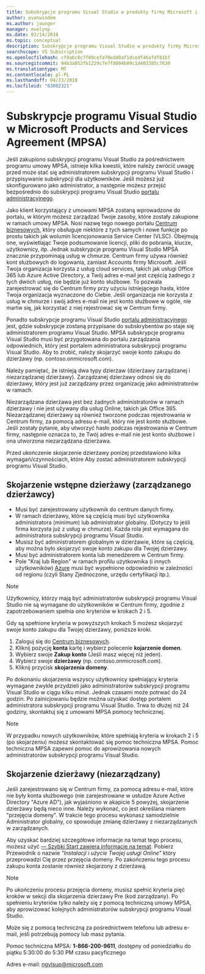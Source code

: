 ```yaml
---
title: Subskrypcje programu Visual Studio w produkty firmy Microsoft i umowy o świadczenie usług (MPSA) | Dokumentacja firmy Microsoft
author: evanwindom
ms.author: jaunger
manager: evelynp
ms.date: 03/14/2018
ms.topic: conceptual
description: Subskrypcje programu Visual Studio w produkty firmy Microsoft i umowy o świadczenie usług (MPSA)
searchscope: VS Subscription
ms.openlocfilehash: cf0a6c0c7f09cefa70edd0af1dcedf46afdf81bf
ms.sourcegitcommit: 94b3a052fb1229c7e7f8804b09c1d403385c7630
ms.translationtype: MT
ms.contentlocale: pl-PL
ms.lasthandoff: 04/23/2019
ms.locfileid: "63002321"
---
```

# <a name="visual-studio-subscriptions-in-a-microsoft-products-and-services-agreement-mpsa"></a>Subskrypcje programu Visual Studio w Microsoft Products and Services Agreement (MPSA)

Jeśli zakupiono subskrypcji programu Visual Studio za pośrednictwem programu umowy MPSA, istnieje kilka kwestii, które należy zwrócić uwagę przed może stać się administratorem subskrypcji programu Visual Studio i przypisywanie subskrypcji dla użytkowników. Jeśli możesz już skonfigurowano jako administrator, a następnie możesz przejść bezpośrednio do subskrypcji programu Visual Studio [portalu administracyjnego](https://manage.visualstudio.com/).

Jako klient korzystający z umowami MPSA zostaną wprowadzone do portalu, w którym możesz zarządzać Twoje zasoby, które zostały zakupione w ramach umowy MPSA. Nosi nazwę tego nowego portalu [Centrum biznesowych](https://businessaccount.microsoft.com/), który obsługuje niektóre z tych samych i nowe funkcje po prostu takich jak wolumin licencjonowania Service Center (VLSC). Obejmują one, wyświetlając Twoje podsumowanie licencji, pliki do pobrania, klucze, użytkownicy, itp. Jednak subskrypcje programu Visual Studio MPSA znacznie przypominają usług w chmurze. Centrum firmy używa również kont służbowych do logowania, zamiast Accounts firmy Microsoft. Jeśli Twoja organizacja korzysta z usług cloud services, takich jak usługi Office 365 lub Azure Active Directory, a Twój adres e-mail jest częścią żadnego z tych dwóch usług, nie będzie już konto służbowe. To pozwala zarejestrować się do Centrum firmy przy użyciu istniejącego hasła, które Twoja organizacja wyznaczone do Ciebie. Jeśli organizacja nie korzysta z usług w chmurze i swój adres e-mail nie jest konto służbowe w ogóle, nie martw się, jak korzystać z niej rejestrować się w Centrum firmy.

Ponadto subskrypcje programu Visual Studio [portalu administracyjnego](https://manage.visualstudio.com/) jest, gdzie subskrypcje zostaną przypisane do subskrybentów po staje się administratorem programu Visual Studio. MPSA subskrypcje programu Visual Studio musi być przygotowana do portalu zarządzania odpowiednich, który jest portalem administratora subskrypcji programu Visual Studio. Aby to zrobić, należy skojarzyć swoje konto zakupu do dzierżawy (np. contoso.onmicrosoft.com).

Należy pamiętać, że istnieją dwa typy dzierżaw (dzierżawy zarządzanej i niezarządzanej dzierżawy). Zarządzanej dzierżawy odnosi się do dzierżawy, który jest już zarządzany przez organizację jako administratorów w ramach.

Niezarządzana dzierżawa jest bez żadnych administratorów w ramach dzierżawy i nie jest używany dla usług Online, takich jak Office 365. Niezarządzanej dzierżawy są również tworzone podczas rejestrowania w Centrum firmy, za pomocą adresu e-mail, który nie jest konto służbowe. Jeśli zostały pytanie, aby utworzyć hasło podczas rejestrowania w Centrum firmy, następnie oznacza to, że Twój adres e-mail nie jest konto służbowe i ona utworzona niezarządzana dzierżawa.

Przed ukończenie skojarzenie dzierżawy poniżej przedstawiono kilka wymagań/czynnościach, które Aby zostać administratorem subskrypcji programu Visual Studio.

## <a name="pre-tenant-association-managed-tenant"></a>Skojarzenie wstępne dzierżawy (zarządzanego dzierżawcy)

- Musi być zarejestrowany użytkownik do centrum danych firmy.
- W ramach dzierżawy, które są częścią musi być użytkownika administratora (minimum) lub administrator globalny. (Dotyczy to jeśli firma korzysta już z usług w chmurze). Każda rola jest wymagana do administratora subskrypcji programu Visual Studio.
- Musisz być administratorem globalnym w dzierżawie, które są częścią, aby można było skojarzyć swoje konto zakupu dla Twojej dzierżawy.
- Musi być administratorem konta lub menedżerem w Centrum firmy.
- Pole "Kraj lub Region" w ramach profilu użytkownika (i innych użytkowników) [Azure](https://portal.azure.com/) musi być wypełnione odpowiednio w zależności od regionu (czyli Stany Zjednoczone, urzędu certyfikacji itp.). 

> [!NOTE]
> Użytkownicy, którzy mają być administratorów subskrypcji programu Visual Studio nie są wymagane do użytkowników w Centrum firmy, zgodnie z zapotrzebowaniem spełnia ono kryteriów w krokach 2 i 5.

Gdy są spełnione kryteria w powyższych krokach 5 możesz skojarzyć swoje konto zakupu dla Twojej dzierżawy, poniższe kroki.
1. Zaloguj się do [Centrum biznesowych](https://businessaccount.microsoft.com/).
2. Kliknij pozycję **konta** kartę i wybierz polecenie **kojarzenie domen**.
3. Wybierz swoje **Zakup konto** (Jeśli masz więcej niż jeden).
4. Wybierz swoje **dzierżawy** (np. contoso.onmicrosoft.com).
5. Kliknij przycisk **skojarzenia domeny**.

Po dokonaniu skojarzenia wszyscy użytkownicy spełniający kryteria wymagane zwykle przydzieli jako administratorów subskrypcji programu Visual Studio w ciągu kilku minut. Jednak czasami może potrwać do 24 godzin. Po zainicjowaniu będzie można uzyskać dostęp portalem administratora subskrypcji programu Visual Studio. Trwa to dłużej niż 24 godziny, skontaktuj się z umowami MPSA pomocy technicznej.

> [!NOTE]
> W przypadku nowych użytkowników, które spełniają kryteria w krokach 2 i 5 (po skojarzeniu) możesz skontaktować się pomoc techniczna MPSA. Pomoc techniczna MPSA zapewni pomoc do aprowizowania nowych administratorów subskrypcji programu Visual Studio.

## <a name="tenant-association-unmanaged"></a>Skojarzenie dzierżawy (niezarządzany)

Jeśli zarejestrowano się w Centrum firmy, za pomocą adresu e-mail, które nie były konta służbowego (nie zarejestrowane w usłudze Azure Active Directory "Azure AD"), jak wyjaśniono w akapicie 5 powyżej, skojarzenie dzierżawy będą nieco inne. Należy wykonać, co jest określana mianem "przejęcia domeny". W trakcie tego procesu wykonasz samodzielnie Administrator globalny, co spowoduje zmianę dzierżawy z niezarządzanych w zarządzanych.

Aby uzyskać bardziej szczegółowe informacje na temat tego procesu, możesz użyć [— Szybki Start zawiera informacje na temat](https://www.microsoft.com/en-us/Licensing/existing-customer/business-center-training-and-resources.aspx). Pobierz Przewodnik o nazwie *"Instalacji i użycie Twojej usługi Online"* który przeprowadzi Cię przez przejęcia domeny. Po zakończeniu tego procesu zakupu konta zostanie również skojarzony z dzierżawą.

> [!NOTE]
> Po ukończeniu procesu przejęcia domeny, musisz spełnić kryteria pięć kroków w sekcji dla skojarzenia dzierżawy Pre (kod zarządzany). Po spełnieniu kryteriów tylko należy się z pomocą techniczną umowy MPSA, aby aprowizować kolejnych administratorów subskrypcji programu Visual Studio.

Może się z pomocą techniczną za pośrednictwem telefonu lub adresu e-mail, jeśli potrzebują pomocy lub masz pytania.

Pomoc techniczna MPSA: **1-866-200-9611**, dostępny od poniedziałku do piątku 5:30:00 do 5:30 PM czasu pacyficznego

Adres e-mail: ngvlsup@microsoft.com
